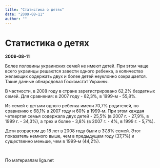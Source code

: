 ```yaml
---
title: "Статистика о детях"
date: "2009-08-11"
author: ""
---
```


# Статистика о детях

**2009-08-11** 

Более половины украинских семей не имеют детей. При этом чаще всего украинцы решаются завести одного ребенка, а количество желающих содержать двух и более детей неуклонно сокращается. Такие данные обнародовал Госкомстат Украины.

В частности, в 2008 году в стране зарегистрировано 62,2% бездетных семей. Для сравнения: в 2007 году - 62,3%, в 1999-м - 55,8%.

Из семей с детьми одного ребенка имели 70,7% родителей, по сравнению с 68,1% в 2007 году и 60% в 1999-м. При этом каждая четвертая семья содержала двух детей - 25,5% (в 2007 г. - 27,9%, в 1999 г. - 34,3%), а трех и более - 3,8% (в 2007 г. - 4%, в 1999 г. - 5,7%).

Дети возрастом до 18 лет в 2008 году были в 37,8% семей. Этот показатель немного выше, чем в предыдущем году (37,7%) и существенно меньше, чем в 1999-м (44,2%).

 

По материалам liga.net